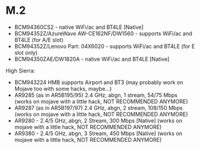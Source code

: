 # M.2

* BCM94360CS2 - native WiFi/ac and BT4LE \[Native\]
* BCM94352Z/AzureWave AW-CE162NF/DW1560 - supports WiFi/ac and BT4LE \(for A/E slot\)
* BCM94352Z/Lenovo Part: 04X6020 - supports WiFi/ac and BT4LE \(for E slot only\)
* BCM94350ZAE/DW1820A - native WiFi/ac and BT4LE \[Native\]

High Sierra:

* BCM943224 HMB supports Airport and BT3 \(may probably work on Mojave too with some hacks, maybe...\)
* AR9285 \(as in AR5B195/95\) 2.4 GHz, abgn, 1 stream, 54/75 Mbps \(works on mojave with a little hack, NOT RECOMMENDED ANYMORE\)
* AR9287 \(as in AR5B197/97\) 2.4 GHz, abgn, 2 stream, 108/150 Mbps \(works on mojave with a little hack, NOT RECOMMENDED ANYMORE\)
* AR9280 - 2.4/5 GHz, abgn, 2 Stream, 300 Mbps \[Native\] \(works on mojave with a little hack, NOT RECOMMENDED ANYMORE\)
* AR9380 - 2.4/5 GHz, abgn, 3 Stream, 450 Mbps \[Native\] \(works on mojave with a little hack, NOT RECOMMENDED ANYMORE\)

